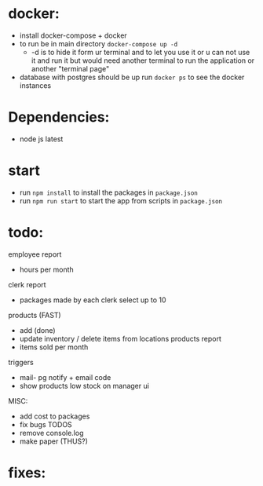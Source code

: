 # docker:
- install docker-compose + docker
- to run be in main directory `docker-compose up -d` 
    - -d is to hide it form ur terminal and to let you use it or u can not use it and run it but would need another terminal to run the application or another "terminal page"
- database with postgres should be up run `docker ps` to see the docker instances 



# Dependencies: 
- node js latest

# start
- run `npm install` to install the packages in `package.json`
- run `npm run start` to start the app from scripts in `package.json`


# todo:
employee report
 - hours per month

clerk report
 - packages made by each clerk select up to 10



products (FAST)
- add (done)
- update inventory / delete items from locations
products report
- items sold per month

triggers
 - mail- pg notify + email code
 - show products low stock on manager ui

MISC: 
- add cost to packages
- fix bugs TODOS
- remove console.log
- make paper (THUS?)

# fixes: 

